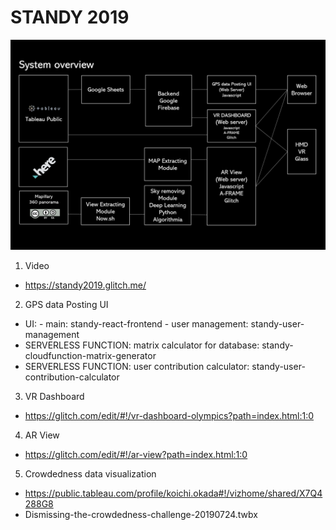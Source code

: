 # STANDY 2019

![diagram](./diagram.png)

1. Video

-   https://standy2019.glitch.me/

2. GPS data Posting UI

-   UI: - main: standy-react-frontend - user management: standy-user-management
-   SERVERLESS FUNCTION: matrix calculator for database: standy-cloudfunction-matrix-generator
-   SERVERLESS FUNCTION: user contribution calculator: standy-user-contribution-calculator

3. VR Dashboard

-   https://glitch.com/edit/#!/vr-dashboard-olympics?path=index.html:1:0

4. AR View

-   https://glitch.com/edit/#!/ar-view?path=index.html:1:0

5. Crowdedness data visualization

-   https://public.tableau.com/profile/koichi.okada#!/vizhome/shared/X7Q4288G8
-   Dismissing-the-crowdedness-challenge-20190724.twbx
